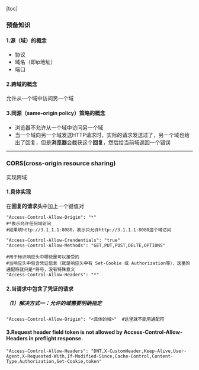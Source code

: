 [toc]
### 预备知识
#### 1.源（域）的概念
* 协议
* 域名（即ip地址）
* 端口
#### 2.跨域的概念
允许从一个域中访问另一个域

#### 3.同源（same-origin policy）策略的概念
* 浏览器不允许从一个域中访问另一个域
* 当一个域向另一个域发送HTTP请求时，实际的请求发送过了，另一个域也给出了回复，但是**浏览器**会截获这个**回复**，然后给当前域返回一个错误

***

### CORS(cross-origin resource sharing)
实现跨域
#### 1.具体实现
在**回复的请求头**中加上一个键值对
```shell
"Access-Control-Allow-Origin": "*"      
#*表示允许任何域访问
#如果填http://3.1.1.1:8080，表示只允许http://3.1.1.1:8080这个域访问

"Access-Control-Allow-Crendentials": "true"
"Access-Control-Allow-Methods": "GET,PUT,POST,DELTE,OPTIONS"

#用于标识响应头中哪些是可以接受的
#当响应头中包含凭证信息（就是响应头中有 Set-Cookie 或 Authorization等），这里的通配符就只是*符号，没有特殊意义
"Access-Control-Allow-Headers": "*"
```

#### 2.当请求中包含了凭证的请求
##### （1）解决方式一：允许的域需要明确指定
```shell
"Access-Control-Allow-Origin": "<具体的域>"  #这里就不能用通配符     
```

#### 3.Request header field token is not allowed by Access-Control-Allow-Headers in preflight response.
```shell
"Access-Control-Allow-Headers": "DNT,X-CustomHeader,Keep-Alive,User-Agent,X-Requested-With,If-Modified-Since,Cache-Control,Content-Type,Authorization,Set-Cookie,token"
```
